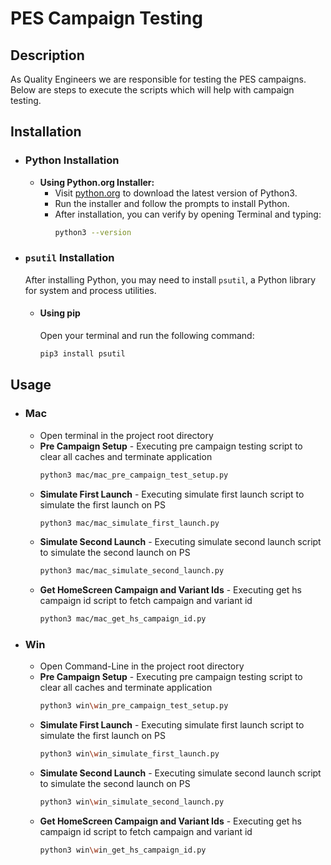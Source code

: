 # PES Campaign Testing

## Description

As Quality Engineers we are responsible for testing the PES campaigns. Below are steps to execute the scripts which will help with campaign testing.

## Installation

- ### Python Installation

  - **Using Python.org Installer:**
    - Visit [python.org](https://www.python.org/downloads/) to download the latest version of Python3.
    - Run the installer and follow the prompts to install Python.
    - After installation, you can verify by opening Terminal and typing:
      ```bash
      python3 --version
      ```

- ### `psutil` Installation

  After installing Python, you may need to install `psutil`, a Python library for system and process utilities.

  - #### Using pip

    Open your terminal and run the following command:

    ```bash
    pip3 install psutil
    ```

## Usage

- ### Mac

  - Open terminal in the project root directory
  - **Pre Campaign Setup** - Executing pre campaign testing script to clear all caches and terminate application
    ```bash
    python3 mac/mac_pre_campaign_test_setup.py
    ```
  - **Simulate First Launch** - Executing simulate first launch script to simulate the first launch on PS
    ```bash
    python3 mac/mac_simulate_first_launch.py
    ```
  - **Simulate Second Launch** - Executing simulate second launch script to simulate the second launch on PS
    ```bash
    python3 mac/mac_simulate_second_launch.py
    ```
  - **Get HomeScreen Campaign and Variant Ids** - Executing get hs campaign id script to fetch campaign and variant id
    ```bash
    python3 mac/mac_get_hs_campaign_id.py
    ```

- ### Win

  - Open Command-Line in the project root directory
  - **Pre Campaign Setup** - Executing pre campaign testing script to clear all caches and terminate application
    ```bash
    python3 win\win_pre_campaign_test_setup.py
    ```
  - **Simulate First Launch** - Executing simulate first launch script to simulate the first launch on PS
    ```bash
    python3 win\win_simulate_first_launch.py
    ```
  - **Simulate Second Launch** - Executing simulate second launch script to simulate the second launch on PS
    ```bash
    python3 win\win_simulate_second_launch.py
    ```
  - **Get HomeScreen Campaign and Variant Ids** - Executing get hs campaign id script to fetch campaign and variant id
    ```bash
    python3 win\win_get_hs_campaign_id.py
    ```
